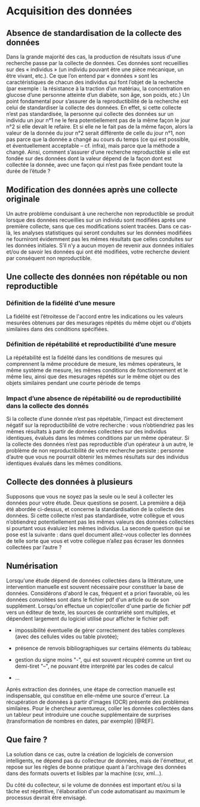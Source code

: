 # Acquisition des données

## Absence de standardisation de la collecte des données
Dans la grande majorité des cas, la production de résultats issus d'une recherche passe par la collecte de données. Ces données sont recueillies sur des « individus » (un individu pouvant être une pièce mécanique, un être vivant, etc.). Ce que l’on entend par « données » sont les caractéristiques de chacun des individus qui font l’objet de la recherche (par exemple : la résistance à la traction d’un matériau, la concentration en glucose d’une personne atteinte d’un diabète, son âge, son poids, etc.) Un point fondamental pour s’assurer de la reproductibilité de la recherche est celui de standardiser la collecte des données. En effet, si cette collecte n’est pas standardisée, la personne qui collecte des données sur un individu un jour n°1 ne le fera potentiellement pas de la même façon le jour n°2 si elle devait le refaire. Et si elle ne le fait pas de la même façon, alors la valeur de la donnée du jour n°2 serait différente de celle du jour n°1, non pas parce que la donnée a changé au cours du temps (ce qui est possible, et éventuellement acceptable – cf. infra), mais parce que la méthode a changé. Ainsi, comment s’assurer d’une recherche reproductible si elle est fondée sur des données dont la valeur dépend de la façon dont est collectée la donnée, avec une façon qui n’est pas fixée pendant toute la durée de l’étude ? 
## Modification des données après une collecte originale
Un autre problème conduisant à une recherche non reproductible se produit lorsque des données recueillies sur un individu sont modifiées après une première collecte, sans que ces modifications soient tracées. Dans ce cas-là, les analyses statistiques qui seront conduites sur les données modifiées ne fourniront évidemment pas les mêmes résultats que celles conduites sur les données initiales. S’il n’y a aucun moyen de revenir aux données initiales et/ou de savoir les données qui ont été modifiées, votre recherche devient par conséquent non reproductible.
## Une collecte des données non répétable ou non reproductible
### Définition de la fidélité d’une mesure
La fidélité est l’étroitesse de l'accord entre les indications ou les valeurs mesurées obtenues par des mesurages répétés du même objet ou d'objets similaires dans des conditions spécifiées.
### Définition de répétabilité et reproductibilité d’une mesure
La répétabilité est la fidélité dans les conditions de mesures qui comprennent la même procédure de mesure, les mêmes opérateurs, le même système de mesure, les mêmes conditions de fonctionnement et le même lieu, ainsi que des mesurages répétés sur le même objet ou des objets similaires pendant une courte période de temps
### Impact d’une absence de répétabilité ou de reproductibilité dans la collecte des donnés
Si la collecte d’une donnée n’est pas répétable, l’impact est directement négatif sur la reproductibilité de votre recherche : vous n’obtiendriez pas les mêmes résultats à partir de données collectées sur des individus identiques, évalués dans les mêmes conditions par un même opérateur. Si la collecte des données n’est pas reproductible d’un opérateur à un autre, le problème de non reproductibilité de votre recherche persiste : personne d’autre que vous ne pourrait obtenir les mêmes résultats sur des individus identiques évalués dans les mêmes conditions.
## Collecte des données à plusieurs
Supposons que vous ne soyez pas la seule ou le seul à collecter les données pour votre étude. Deux questions se posent. La première a déjà été abordée ci-dessus, et concerne la standardisation de la collecte des données. Si cette collecte n’est pas standardisée, votre collègue et vous n’obtiendrez potentiellement pas les mêmes valeurs des données collectées si pourtant vous évaluiez les mêmes individus. La seconde question qui se pose est la suivante : dans quel document allez-vous collecter les données de telle sorte que vous et votre collègue n’allez pas écraser les données collectées par l’autre ?


## Numérisation

Lorsqu'une étude dépend de données collectées dans la littérature,
une intervention manuelle est souvent nécessaire pour constituer
la base de données. 
Considérons d'abord le cas, fréquent et a priori favorable, 
où les données convoitées sont dans le fichier pdf d'un article 
ou de son supplément. 
Lorsqu'on effectue un copier/coller d'une partie de fichier pdf 
vers un éditeur de texte, les sources de contrariété sont multiples, 
et dépendent largement du logiciel utilisé pour afficher le fichier pdf:

* impossibilité éventuelle de gérer correctement des tables complexes 
(avec des cellules vides ou table pivotée);

* présence de renvois bibliographiques sur certains éléments du tableau;

* gestion du signe moins "-", qui est souvent récupéré comme un tiret 
ou demi-tiret "–", ne pouvant être interprété par les codes de calcul

* ...

Aprés extraction des données, une étape de correction manuelle
est indispensable, qui constitue en elle-même une source d'erreur.
La récupération de données à partir d'images (OCR) présente des 
problèmes similaires.
Pour le chercheur aventureux, coller les données collectées
dans un tableur peut introduire une couche supplémentaire
de surprises (transformation de nombres en dates, par exemple) [@REF].

## Que faire ?

La solution dans ce cas, outre la création de logiciels de conversion
intelligents, ne dépend pas du collecteur de données, mais de l'émetteur,
et repose sur les règles de bonne pratique quant à l'archivage
des données dans des formats ouverts et lisibles par la machine 
(csv, xml...).

Du côté du collecteur, si le volume de données est important
et/ou si la tâche est répétitive, l'élaboration d'un code 
automatisant au maximum le processus
devrait être envisagé.


